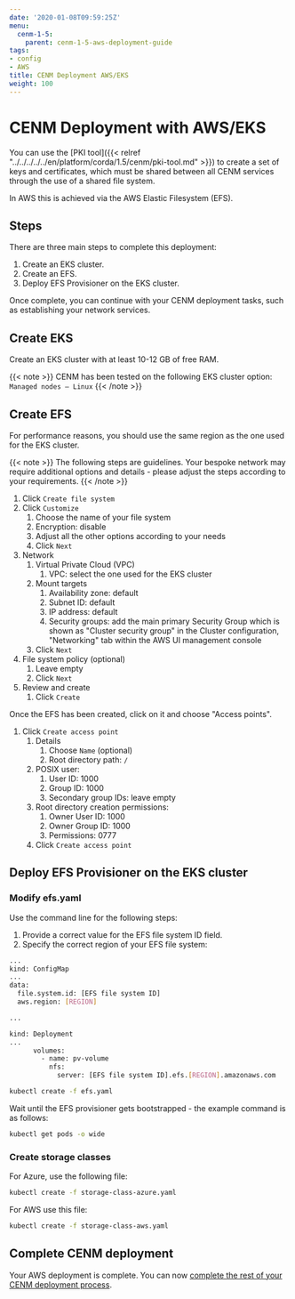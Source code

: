 ```yaml
---
date: '2020-01-08T09:59:25Z'
menu:
  cenm-1-5:
    parent: cenm-1-5-aws-deployment-guide
tags:
- config
- AWS
title: CENM Deployment AWS/EKS
weight: 100
---
```


# CENM Deployment with AWS/EKS

You can use the [PKI tool]({{< relref "../../../../../en/platform/corda/1.5/cenm/pki-tool.md" >}}) to create a set of keys and certificates, which must be shared between all CENM services through the use of a shared file system.

In AWS this is achieved via the AWS Elastic Filesystem (EFS).

## Steps

There are three main steps to complete this deployment:

1. Create an EKS cluster.
2. Create an EFS.
3. Deploy EFS Provisioner on the EKS cluster.

Once complete, you can continue with your CENM deployment tasks, such as establishing your network services.

## Create EKS

Create an EKS cluster with at least 10-12 GB of free RAM.

{{< note >}}
CENM has been tested on the following EKS cluster option: `Managed nodes – Linux`
{{< /note >}}

## Create EFS

For performance reasons, you should use the same region as the one used for the EKS cluster.

{{< note >}}
The following steps are guidelines. Your bespoke network may require additional options and details - please adjust the steps according to your requirements.
{{< /note >}}

1. Click `Create file system`
2. Click `Customize`
    1. Choose the name of your file system
    2. Encryption: disable
    3. Adjust all the other options according to your needs
    4. Click `Next`
3. Network
    1. Virtual Private Cloud (VPC)
        1. VPC: select the one used for the EKS cluster
    1. Mount targets
        1. Availability zone: default
        1. Subnet ID: default
        1. IP address: default
        1. Security groups: add the main primary Security Group which is shown as "Cluster security group" in the Cluster configuration, "Networking" tab within the AWS UI management console
    1. Click `Next`
1. File system policy (optional)
    1. Leave empty
    1. Click `Next`
1. Review and create
    1. Click `Create`

Once the EFS has been created, click on it and choose "Access points".

1. Click `Create access point`
    1. Details
        1. Choose `Name` (optional)
        1. Root directory path: `/`
    1. POSIX user:
        1. User ID: 1000
        1. Group ID: 1000
        1. Secondary group IDs: leave empty
    1. Root directory creation permissions:
        1. Owner User ID: 1000
        1. Owner Group ID: 1000
        1. Permissions: 0777
    1. Click `Create access point`

## Deploy EFS Provisioner on the EKS cluster

### Modify efs.yaml

Use the command line for the following steps:

1. Provide a correct value for the EFS file system ID field.
2. Specify the correct region of your EFS file system:

```bash
...
kind: ConfigMap
...
data:
  file.system.id: [EFS file system ID]
  aws.region: [REGION]

...

kind: Deployment
...
      volumes:
        - name: pv-volume
          nfs:
            server: [EFS file system ID].efs.[REGION].amazonaws.com

```

```bash
kubectl create -f efs.yaml
```

Wait until the EFS provisioner gets bootstrapped - the example command is as follows:

```bash
kubectl get pods -o wide
```

### Create storage classes

For Azure, use the following file:

```bash
kubectl create -f storage-class-azure.yaml
```

For AWS use this file:

```bash
kubectl create -f storage-class-aws.yaml
```

## Complete CENM deployment

Your AWS deployment is complete. You can now [complete the rest of your CENM deployment process](../../../../../en/platform/corda/1.5/cenm.html).
